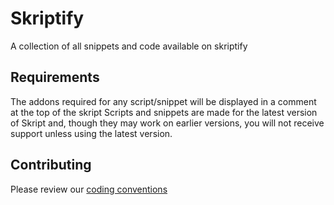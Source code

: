 # Skriptify
A collection of all snippets and code available on skriptify


## Requirements
The addons required for any script/snippet will be displayed in a comment at the top of the skript
Scripts and snippets are made for the latest version of Skript and, though they may work on earlier versions, you will not receive support unless using the latest version.

## Contributing
Please review our [coding conventions](https://github.com/skriptifies/skriptify/blob/master/code-conventions.md)
